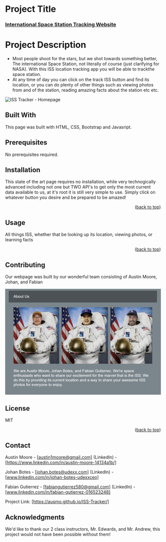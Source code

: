 # Project Title

### [International Space Station Tracking Website](https://ausmo.github.io/ISS-Tracker/)

# Project Description

- Most people shoot for the stars, but we shot towards something better, The international Space Station, not literally of course (just clarifying for NASA). With this ISS location tracking app you will be able to trackthe space station. 
- At any time of day you can click on the track ISS button and find its location, or you can do plenty of other things such as viewing photos from and of the station, reading amazing facts about the station etc etc.

![ISS Tracker - Homepage](https://github.com/JohanBotes/jb-SMU07-08-Project01-ISSTrackerWebsite/blob/main/IISTrackerHomepage.png)

## Built With

This page was built with HTML, CSS, Bootstrap and Javasript.

## Prerequisites

No prerequisites required.

## Installation

This state of the art page requires no installation, while very technogically advanced including not one but TWO API's to get only the most current data available to us, at it's root it is still very simple to use. Simply click on whatever button you desire and be prepared to be amazed!

<p align="right">(<a href="#readme-top">back to top</a>)</p>

## Usage
All things ISS, whether that be looking up its location, viewing photos, or learning facts
<p align="right">(<a href="#readme-top">back to top</a>)</p>

## Contributing

Our webpage was built by our wonderful team consisting of Austin Moore, Johan, and Fabian

![The ISS Tracker Team](https://github.com/JohanBotes/jb-SMU07-08-Project01-ISSTrackerWebsite/blob/main/ISSTrackerTeam.png)

## License

MIT 

<p align="right">(<a href="#readme-top">back to top</a>)</p>

## Contact

Austin Moore - [austin1moore@gmail.com]
(LinkedIn) - [https://www.linkedin.com/in/austin-moore-14134a1b/]

Johan Botes - [johan.botes@udexx.com]
(LinkedIn) - [www.linkedin.com/in/johan-botes-udexxceo]

Fabian Gutierrez - [fabiangutierrez580@gmail.com]
(LinkedIn) - [www.linkedin.com/in/fabian-gutierrez-016523248]

Project Link: [https://ausmo.github.io/ISS-Tracker/]






<!-- ACKNOWLEDGMENTS -->
## Acknowledgments
We'd like to thank our 2 class instructors, Mr. Edwards, and Mr. Andrew, this project would not have been possible without them!


<!-- MARKDOWN LINKS & IMAGES -->
